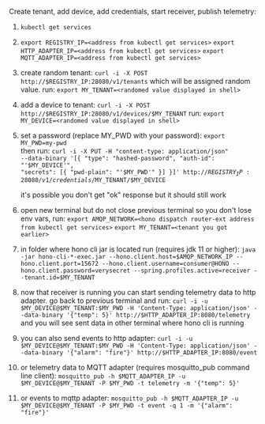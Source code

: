 Create tenant, add device, add credentials, start receiver, publish telemetry:

1. `kubectl get services`


2. `export REGISTRY_IP=<address from kubectl get services>`
   `export HTTP_ADAPTER_IP=<address from kubectl get services>`
   `export MQTT_ADAPTER_IP=<address from kubectl get services>`

3. create random tenant: `curl -i -X POST http://$REGISTRY_IP:28080/v1/tenants`
   which will be assigned random value. run:
   `export MY_TENANT=<randomed value displayed in shell>`

4. add a device to tenant: `curl -i -X POST http://$REGISTRY_IP:28080/v1/devices/$MY_TENANT`
   run: `export MY_DEVICE=<randomed value displayed in shell>`

5. set a password (replace MY_PWD with your password):
   `export MY_PWD=my-pwd`    
   then run: <code>curl -i -X PUT -H "content-type: application/json" --data-binary '[{
  "type": "hashed-password",
  "auth-id": "'$MY_DEVICE'",
  "secrets": [{
      "pwd-plain": "'$MY_PWD'"
  }]
}]' http://$REGISTRY_IP:28080/v1/credentials/$MY_TENANT/$MY_DEVICE</code>

   it's possible you don't get "ok" response but it should still work 

7. open new terminal but do not close previous terminal so you don't lose env vars, run:
   `export AMQP_NETWORK=<hono dispatch router-ext address from kubectl get services>`
   `export MY_TENANT=<tenant you got earlier>`

8. in folder where hono cli jar is located run (requires jdk 11 or higher):
   `java -jar hono-cli-*-exec.jar --hono.client.host=$AMQP_NETWORK_IP --hono.client.port=15672 --hono.client.username=consumer@HONO --hono.client.password=verysecret --spring.profiles.active=receiver --tenant.id=$MY_TENANT`

9. now that receiver is running you can start sending telemetry data to http adapter. 
   go back to previous terminal and run:
   `curl -i -u $MY_DEVICE@$MY_TENANT:$MY_PWD -H 'Content-Type: application/json' --data-binary '{"temp": 5}' http://$HTTP_ADAPTER_IP:8080/telemetry`
   and you will see sent data in other terminal where hono cli is running

10. you can also send events to http adapter:
   `curl -i -u $MY_DEVICE@$MY_TENANT:$MY_PWD -H 'Content-Type: application/json' --data-binary '{"alarm": "fire"}' http://$HTTP_ADAPTER_IP:8080/event`

11. or telemetry data to MQTT adapter (requires mosquitto_pub command line client):
   `mosquitto_pub -h $MQTT_ADAPTER_IP -u $MY_DEVICE@$MY_TENANT -P $MY_PWD -t telemetry -m '{"temp": 5}'`

12. or events to mqttp adapter: 
   `mosquitto_pub -h $MQTT_ADAPTER_IP -u $MY_DEVICE@$MY_TENANT -P $MY_PWD -t event -q 1 -m '{"alarm": "fire"}'`
